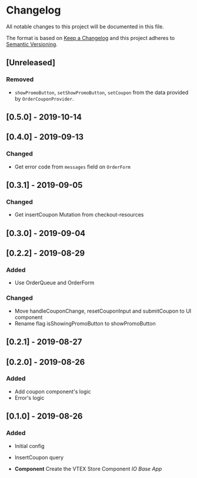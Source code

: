 # Changelog

All notable changes to this project will be documented in this file.

The format is based on [Keep a Changelog](http://keepachangelog.com/en/1.0.0/)
and this project adheres to [Semantic Versioning](http://semver.org/spec/v2.0.0.html).

## [Unreleased]

### Removed

- `showPromoButton`, `setShowPromoButton`, `setCoupon` from the data provided by `OrderCouponProvider`.

## [0.5.0] - 2019-10-14

## [0.4.0] - 2019-09-13

### Changed

- Get error code from `messages` field on `OrderForm`

## [0.3.1] - 2019-09-05

### Changed

- Get insertCoupon Mutation from checkout-resources

## [0.3.0] - 2019-09-04

## [0.2.2] - 2019-08-29

### Added

- Use OrderQueue and OrderForm

### Changed

- Move handleCouponChange, resetCouponInput and submitCoupon to UI component
- Rename flag isShowingPromoButton to showPromoButton

## [0.2.1] - 2019-08-27

## [0.2.0] - 2019-08-26

### Added

- Add coupon component's logic
- Error's logic

## [0.1.0] - 2019-08-26

### Added

- Initial config
- InsertCoupon query

- **Component** Create the VTEX Store Component _IO Base App_
